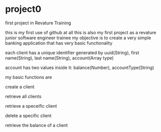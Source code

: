 # project0
first project in Revature Training

this is my first use of github at all
this is also my first project as a revature junior software engineer trainee
my objective is to create a very simple banking application that has very basic functionality

each client has a unique identifier generated by uuid(String), first name(String), last name(String), account(Array type)

account has two values inside it: balance(Number), accountType(String)

my basic functions are

create a client

retrieve all clients

retrieve a speceific client

delete a specific client

retrieve the balance of a client
